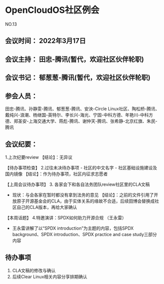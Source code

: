 # OpenCloudOS社区例会

NO.13

## 会议时间： 2022年3月17日
## 会议主持： 田忠-腾讯(暂代，欢迎社区伙伴轮职)
## 会议书记： 郁葱葱-腾讯(暂代，欢迎社区伙伴轮职)
## 参会人员： 
田忠-腾讯、孙静雯-腾讯、郁葱葱-腾讯、安泱-Circle Linux社区、陶松桥-腾讯、戴纯兴-浪潮、杨继国-英特尔、李长兴-海光、宁固-中科方德、年艳川-中科方德、郑圣安-上海交通大学、蒋彪-腾讯、谢仲天-腾讯、张希静-北京红旗、朱民-腾讯

## 会议纪要：

1.上次纪要review
 【结论】：无异议

【待办事项检查】
 2.过往未决待办事项
     - 社区的中文名字
     - 社区基础设施建设及国内镜像
 【结论】：作为待办事项，社区内征求志愿者

【上周会议待办事项】
 3. 各家会下和各自法务团队review社区里的CLA文稿
 * 现状：与会各家在暂时都没有拿到法务的意见
 【结论】：之前的文件引用了开放原子开源基金会的CLA，由于实体关系的缘故不合适，后续田博会替换成社区自己的CLA版本，再给大家确认
 
【本周话题】
 4.特邀演讲：SPDX如何助力开源合规  （王永雷）
 * 王永雷讲解了以“SPDX introduction”为主题的内容，包括SPDX background、SPDX introduction、SPDX practice and case study三部分内容


## 待办事项
1. CLA文稿的修改与确认
2. 后续Clear Linux相关内容分享排期确认

